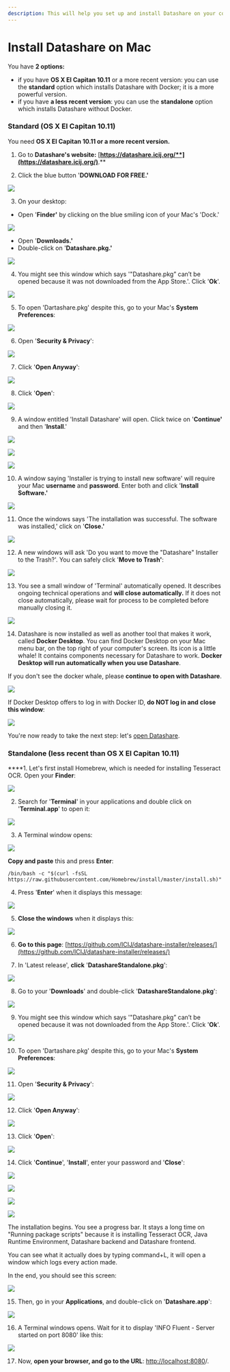 ```yaml
---
description: This will help you set up and install Datashare on your computer.
---
```


# Install Datashare on Mac

You have **2 options:**

* if you have **OS X El Capitan 10.11** or a more recent version: you can use the **standard** option which installs Datashare with Docker; it is a more powerful version.
* if you have **a less recent version**: you can use the **standalone** option which installs Datashare without Docker.

### Standard \(OS X El Capitan 10.11\)

You need **OS X El Capitan 10.11 or a more recent version.**  
  
1. Go to **Datashare's website:** [**https://datashare.icij.org/**](https://datashare.icij.org/)**.**

2. Click the blue button '**DOWNLOAD FOR FREE.'**

![](../.gitbook/assets/screen-shot-2019-02-01-at-11.29.25-am.png)

3.  On your desktop:

* Open '**Finder'** by clicking on the blue smiling icon of your Mac's 'Dock.'

![](../.gitbook/assets/screen-shot-2019-01-14-at-10.09.55-pm.png)

* Open '**Downloads.'**
* Double-click on '**Datashare.pkg.'**

![](../.gitbook/assets/pkg.png)

4. You might see this window which says '"Datashare.pkg” can’t be opened because it was not downloaded from the App Store.'. Click '**Ok**'.

![](../.gitbook/assets/screenshot-2020-01-09-at-14.50.18.png)

5. To open 'Dartashare.pkg' despite this, go to your Mac's **System Preferences**:

![](../.gitbook/assets/screenshot-2020-01-09-at-14.41.59.png)

6. Open '**Security & Privacy**':

![](../.gitbook/assets/screenshot-2020-01-09-at-14.42.10.png)

7. Click '**Open Anyway**':

![](../.gitbook/assets/screenshot-2020-01-09-at-14.42.22.png)

8. Click '**Open**':

![](../.gitbook/assets/screenshot-2020-01-09-at-14.42.29.png)

9. A window entitled 'Install Datashare' will open. Click twice on '**Continue'** and then '**Install**.'

![](../.gitbook/assets/inst1.png)

![](../.gitbook/assets/inst2.png)

![](../.gitbook/assets/group-43.png)

10. A window saying 'Installer is trying to install new software' will require your Mac **username** and **password**. Enter both and click '**Install Software.'**

![](../.gitbook/assets/inst31.png)

11. Once the windows says 'The installation was successful. The software was installed,' click on '**Close.'**

![](../.gitbook/assets/inst-212.png)

12. A new windows will ask 'Do you want to move the "Datashare" Installer to the Trash?'. You can safely click '**Move to Trash'**:

![](../.gitbook/assets/inst-2121.png)

13. You see a small window of 'Terminal' automatically opened. It describes ongoing technical operations and **will close automatically.** If it does not close automatically, please wait for process to be completed before manually closing it.

![](../.gitbook/assets/inst-12131.png)

14. Datashare is now installed as well as another tool that makes it work, called **Docker Desktop**. You can find Docker Desktop on your Mac menu bar, on the top right of your computer's screen. Its icon is a little whale! It contains components necessary for Datashare to work. **Docker Desktop will run automatically when you use Datashare**. 

If you don't see the docker whale, please **continue to open with Datashare**.

![](../.gitbook/assets/how-do-i-install-datashare_mac_dock.png)

If Docker Desktop offers to log in with Docker ID, **do NOT log in and** **close this window**: 

![](../.gitbook/assets/screen-shot-2019-02-01-at-10.29.43-am.png)

You're now ready to take the next step: let's [open Datashare](https://icij.gitbook.io/datashare/mac/open-datashare-on-mac).

### 

### 

### Standalone \(less recent than OS X El Capitan 10.11\)

 ****1. Let's first install Homebrew, which is needed for installing Tesseract OCR. Open your **Finder**:

![](../.gitbook/assets/screenshot-2020-04-03-at-16.55.39.png)

 2. Search for '**Terminal**' in your applications and double click on '**Terminal.app**' to open it:

![](../.gitbook/assets/screenshot-2020-04-03-at-16.54.02.png)

 3. A Terminal window opens:

![](../.gitbook/assets/screenshot-2020-04-03-at-16.56.50.png)

**Copy and paste** this and press **Enter**: 

```text
/bin/bash -c "$(curl -fsSL https://raw.githubusercontent.com/Homebrew/install/master/install.sh)"
```

 4. Press '**Enter**' when it displays this message:

![](../.gitbook/assets/screenshot-2020-04-03-at-17.09.56.png)

 5. **Close the windows** when it displays this:

![](../.gitbook/assets/screenshot-2020-04-03-at-17.10.26.png)

6. **Go to this page**: [https://github.com/ICIJ/datashare-installer/releases/](https://github.com/ICIJ/datashare-installer/releases/)

7. In 'Latest release', **click** '**DatashareStandalone.pkg**':

![](../.gitbook/assets/screenshot-2020-04-03-at-17.02.23.png)

  8. Go to your '**Downloads**' and double-click '**DatashareStandalone.pkg**':

![](../.gitbook/assets/screenshot-2020-04-03-at-17.34.40.png)

9. You might see this window which says '"Datashare.pkg” can’t be opened because it was not downloaded from the App Store.'. Click '**Ok**'.

![](../.gitbook/assets/screenshot-2020-01-09-at-14.50.18.png)

10. To open 'Dartashare.pkg' despite this, go to your Mac's **System Preferences**:

![](../.gitbook/assets/screenshot-2020-01-09-at-14.41.59.png)

11. Open '**Security & Privacy**':

![](../.gitbook/assets/screenshot-2020-01-09-at-14.42.10.png)

12. Click '**Open Anyway**':

![](../.gitbook/assets/screenshot-2020-01-09-at-14.42.22.png)

13. Click '**Open**':

![](../.gitbook/assets/screenshot-2020-01-09-at-14.42.29.png)

 

14. Click '**Continue**', '**Install**', enter your password and '**Close**':

![](../.gitbook/assets/screenshot-2020-04-03-at-17.41.03.png)

![](../.gitbook/assets/screenshot-2020-04-03-at-17.41.10.png)

![](../.gitbook/assets/screenshot-2020-04-03-at-17.41.16.png)

![](../.gitbook/assets/screenshot-2020-04-03-at-17.41.23.png)

The installation begins. You see a progress bar. It stays a long time on "Running package scripts" because it is installing Tesseract OCR, Java Runtime Environment, Datashare backend and Datashare frontend.

You can see what it actually does by typing command+L, it will open a window which logs every action made. 

In the end, you should see this screen:

![](../.gitbook/assets/screenshot-2020-04-03-at-17.42.02.png)

15. Then, go in your **Applications**, and double-click on '**Datashare.app**':

![](../.gitbook/assets/screenshot-2020-04-03-at-17.49.29.png)

16. A Terminal windows opens. Wait for it to display 'INFO  Fluent - Server started on port 8080' like this:

![](../.gitbook/assets/screenshot-2020-04-03-at-17.51.46.png)

 17.  Now, **open your browser, and go to the URL**: [http://localhost:8080](http://localhost:8080/#/)/. 

